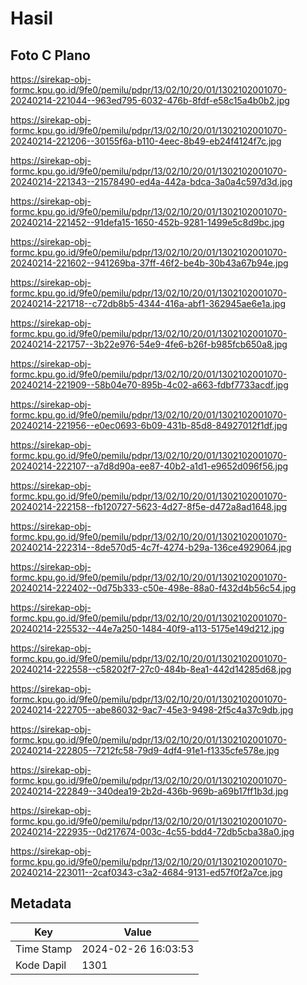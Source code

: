# Hasil

## Foto C Plano

https://sirekap-obj-formc.kpu.go.id/9fe0/pemilu/pdpr/13/02/10/20/01/1302102001070-20240214-221044--963ed795-6032-476b-8fdf-e58c15a4b0b2.jpg

https://sirekap-obj-formc.kpu.go.id/9fe0/pemilu/pdpr/13/02/10/20/01/1302102001070-20240214-221206--30155f6a-b110-4eec-8b49-eb24f4124f7c.jpg

https://sirekap-obj-formc.kpu.go.id/9fe0/pemilu/pdpr/13/02/10/20/01/1302102001070-20240214-221343--21578490-ed4a-442a-bdca-3a0a4c597d3d.jpg

https://sirekap-obj-formc.kpu.go.id/9fe0/pemilu/pdpr/13/02/10/20/01/1302102001070-20240214-221452--91defa15-1650-452b-9281-1499e5c8d9bc.jpg

https://sirekap-obj-formc.kpu.go.id/9fe0/pemilu/pdpr/13/02/10/20/01/1302102001070-20240214-221602--941269ba-37ff-46f2-be4b-30b43a67b94e.jpg

https://sirekap-obj-formc.kpu.go.id/9fe0/pemilu/pdpr/13/02/10/20/01/1302102001070-20240214-221718--c72db8b5-4344-416a-abf1-362945ae6e1a.jpg

https://sirekap-obj-formc.kpu.go.id/9fe0/pemilu/pdpr/13/02/10/20/01/1302102001070-20240214-221757--3b22e976-54e9-4fe6-b26f-b985fcb650a8.jpg

https://sirekap-obj-formc.kpu.go.id/9fe0/pemilu/pdpr/13/02/10/20/01/1302102001070-20240214-221909--58b04e70-895b-4c02-a663-fdbf7733acdf.jpg

https://sirekap-obj-formc.kpu.go.id/9fe0/pemilu/pdpr/13/02/10/20/01/1302102001070-20240214-221956--e0ec0693-6b09-431b-85d8-84927012f1df.jpg

https://sirekap-obj-formc.kpu.go.id/9fe0/pemilu/pdpr/13/02/10/20/01/1302102001070-20240214-222107--a7d8d90a-ee87-40b2-a1d1-e9652d096f56.jpg

https://sirekap-obj-formc.kpu.go.id/9fe0/pemilu/pdpr/13/02/10/20/01/1302102001070-20240214-222158--fb120727-5623-4d27-8f5e-d472a8ad1648.jpg

https://sirekap-obj-formc.kpu.go.id/9fe0/pemilu/pdpr/13/02/10/20/01/1302102001070-20240214-222314--8de570d5-4c7f-4274-b29a-136ce4929064.jpg

https://sirekap-obj-formc.kpu.go.id/9fe0/pemilu/pdpr/13/02/10/20/01/1302102001070-20240214-222402--0d75b333-c50e-498e-88a0-f432d4b56c54.jpg

https://sirekap-obj-formc.kpu.go.id/9fe0/pemilu/pdpr/13/02/10/20/01/1302102001070-20240214-225532--44e7a250-1484-40f9-a113-5175e149d212.jpg

https://sirekap-obj-formc.kpu.go.id/9fe0/pemilu/pdpr/13/02/10/20/01/1302102001070-20240214-222558--c58202f7-27c0-484b-8ea1-442d14285d68.jpg

https://sirekap-obj-formc.kpu.go.id/9fe0/pemilu/pdpr/13/02/10/20/01/1302102001070-20240214-222705--abe86032-9ac7-45e3-9498-2f5c4a37c9db.jpg

https://sirekap-obj-formc.kpu.go.id/9fe0/pemilu/pdpr/13/02/10/20/01/1302102001070-20240214-222805--7212fc58-79d9-4df4-91e1-f1335cfe578e.jpg

https://sirekap-obj-formc.kpu.go.id/9fe0/pemilu/pdpr/13/02/10/20/01/1302102001070-20240214-222849--340dea19-2b2d-436b-969b-a69b17ff1b3d.jpg

https://sirekap-obj-formc.kpu.go.id/9fe0/pemilu/pdpr/13/02/10/20/01/1302102001070-20240214-222935--0d217674-003c-4c55-bdd4-72db5cba38a0.jpg

https://sirekap-obj-formc.kpu.go.id/9fe0/pemilu/pdpr/13/02/10/20/01/1302102001070-20240214-223011--2caf0343-c3a2-4684-9131-ed57f0f2a7ce.jpg


## Metadata

| Key        | Value               |
| ---------- | ------------------- |
| Time Stamp | 2024-02-26 16:03:53 |
| Kode Dapil | 1301                |



